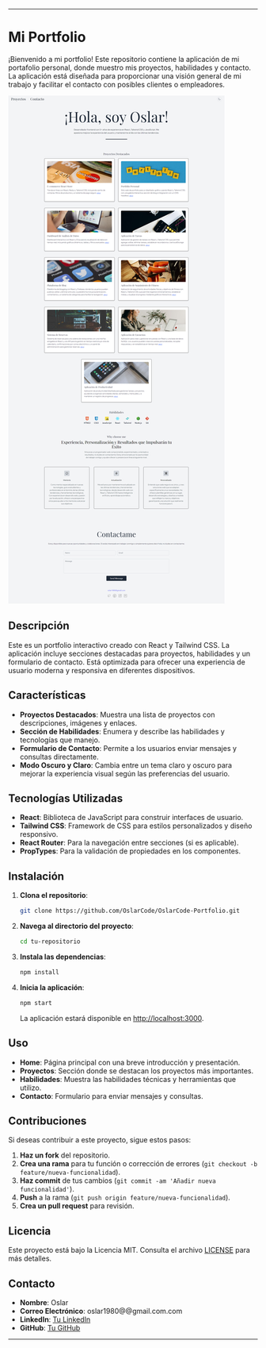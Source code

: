 

---

# Mi Portfolio

¡Bienvenido a mi portfolio! Este repositorio contiene la aplicación de mi portafolio personal, donde muestro mis proyectos, habilidades y contacto. La aplicación está diseñada para proporcionar una visión general de mi trabajo y facilitar el contacto con posibles clientes o empleadores.

![Captura de Pantalla](public/screencapture-localhost-5173-2024-08-29-21_18_48.png)

## Descripción

Este es un portfolio interactivo creado con React y Tailwind CSS. La aplicación incluye secciones destacadas para proyectos, habilidades y un formulario de contacto. Está optimizada para ofrecer una experiencia de usuario moderna y responsiva en diferentes dispositivos.

## Características

- **Proyectos Destacados**: Muestra una lista de proyectos con descripciones, imágenes y enlaces.
- **Sección de Habilidades**: Enumera y describe las habilidades y tecnologías que manejo.
- **Formulario de Contacto**: Permite a los usuarios enviar mensajes y consultas directamente.
- **Modo Oscuro y Claro**: Cambia entre un tema claro y oscuro para mejorar la experiencia visual según las preferencias del usuario.

## Tecnologías Utilizadas

- **React**: Biblioteca de JavaScript para construir interfaces de usuario.
- **Tailwind CSS**: Framework de CSS para estilos personalizados y diseño responsivo.
- **React Router**: Para la navegación entre secciones (si es aplicable).
- **PropTypes**: Para la validación de propiedades en los componentes.

## Instalación

1. **Clona el repositorio**:

   ```bash
   git clone https://github.com/OslarCode/OslarCode-Portfolio.git
   ```

2. **Navega al directorio del proyecto**:

   ```bash
   cd tu-repositorio
   ```

3. **Instala las dependencias**:

   ```bash
   npm install
   ```

4. **Inicia la aplicación**:

   ```bash
   npm start
   ```

   La aplicación estará disponible en [http://localhost:3000](http://localhost:3000).

## Uso

- **Home**: Página principal con una breve introducción y presentación.
- **Proyectos**: Sección donde se destacan los proyectos más importantes.
- **Habilidades**: Muestra las habilidades técnicas y herramientas que utilizo.
- **Contacto**: Formulario para enviar mensajes y consultas.

## Contribuciones

Si deseas contribuir a este proyecto, sigue estos pasos:

1. **Haz un fork** del repositorio.
2. **Crea una rama** para tu función o corrección de errores (`git checkout -b feature/nueva-funcionalidad`).
3. **Haz commit** de tus cambios (`git commit -am 'Añadir nueva funcionalidad'`).
4. **Push** a la rama (`git push origin feature/nueva-funcionalidad`).
5. **Crea un pull request** para revisión.

## Licencia

Este proyecto está bajo la Licencia MIT. Consulta el archivo [LICENSE](LICENSE) para más detalles.

## Contacto

- **Nombre**: Oslar
- **Correo Electrónico**: oslar1980@@gmail.com.com
- **LinkedIn**: [Tu LinkedIn](https://www.linkedin.com/in/tu-perfil)
- **GitHub**: [Tu GitHub](https://github.com/OslarCode)

---
